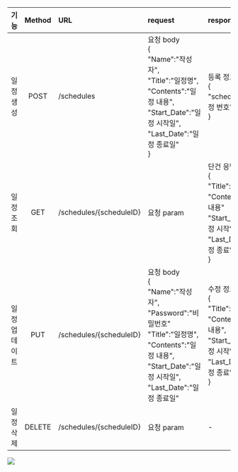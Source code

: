|   기능    | Method | URL                     | request                                                                                                                                           | response                                                                                                     |  상태코드  |
|:-------:|:------:|:------------------------|:--------------------------------------------------------------------------------------------------------------------------------------------------|:-------------------------------------------------------------------------------------------------------------|:------:|
|  일정 생성  |  POST  | /schedules              | 요청 body<br>{<br>"Name":"작성자",<br>"Title":"일정명",<br>"Contents":"일정 내용",<br>"Start_Date":"일정 시작일",<br>"Last_Date":"일정 종료일"<br>}                     | 등록 정보 <br>{<br>"scheduleID":"일정 번호"<br>}                                                                     | 200:정상 |
|  일정 조회  |  GET   | /schedules/{scheduleID} | 요청 param                                                                                                                                          | 단건 응답 정보<br>{<br>"Title":"일정명",<br>"Contents":"일정 내용"<br>"Start_Date":"일정 시작일",<br>"Last_Date":"일정 종료일"<br>} | 200:정상 |
| 일정 업데이트 |  PUT   | /schedules/{scheduleID} | 요청 body<br>{<br>"Name":"작성자",<br>"Password":"비밀번호"<br>"Title":"일정명",<br>"Contents":"일정 내용",<br>"Start_Date":"일정 시작일",<br>"Last_Date":"일정 종료일"<br> | 수정 정보<br>{<br>"Title":"일정명",<br>"Contents":"일정 내용",<br>"Start_Date":"일정 시작일",<br>"Last_Date":"일정 종료일"<br>}   | 200:정상 |
|  일정 삭제  | DELETE | /schedules/{scheduleID} | 요청 param                                                                                                                                          | -                                                                                                            | 200:정상 |

![](https://velog.velcdn.com/images/deabaind/post/71d8eaa4-47dd-40ad-8ef7-9890caf6db8c/image.png)
